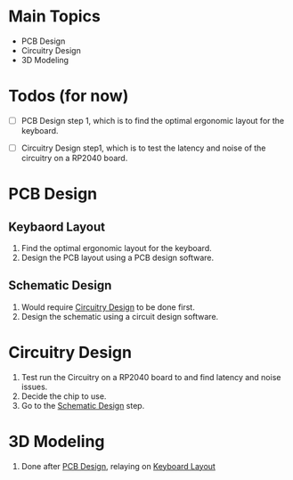 # Main Topics  
- PCB Design  
- Circuitry Design  
- 3D Modeling  

# Todos (for now)  
- [ ] PCB Design step 1, which is to find the optimal ergonomic layout for the keyboard.  
- [ ] Circuitry Design step1, which is to test the latency and noise of the circuitry on a RP2040 board.  


# PCB Design  
## Keybaord Layout  
1. Find the optimal ergonomic layout for the keyboard.  
2. Design the PCB layout using a PCB design software.  
## Schematic Design  
1. Would require [Circuitry Design](#circuitry-design) to be done first.  
2. Design the schematic using a circuit design software.  


# Circuitry Design  
1. Test run the Circuitry on a RP2040 board to and find latency and noise issues.  
2. Decide the chip to use.   
3. Go to the [Schematic Design](#schematic-design) step.  


# 3D Modeling  
1. Done after [PCB Design](#pcb-design), relaying on [Keyboard Layout](#keybaord-layout)  